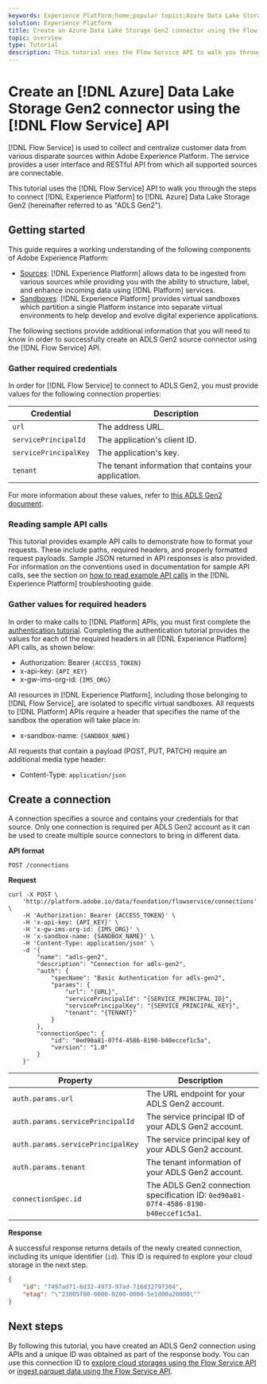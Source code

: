 ```yaml
---
keywords: Experience Platform;home;popular topics;Azure Data Lake Storage Gen2;azure data lake storage;Azure
solution: Experience Platform
title: Create an Azure Data Lake Storage Gen2 connector using the Flow Service API
topic: overview
type: Tutorial
description: This tutorial uses the Flow Service API to walk you through the steps to connect Experience Platform to Azure Data Lake Storage Gen2 (hereinafter referred to as "ADLS Gen2").
---
```


# Create an [!DNL Azure] Data Lake Storage Gen2 connector using the [!DNL Flow Service] API

[!DNL Flow Service] is used to collect and centralize customer data from various disparate sources within Adobe Experience Platform. The service provides a user interface and RESTful API from which all supported sources are connectable.

This tutorial uses the [!DNL Flow Service] API to walk you through the steps to connect [!DNL Experience Platform] to [!DNL Azure] Data Lake Storage Gen2 (hereinafter referred to as "ADLS Gen2").

## Getting started

This guide requires a working understanding of the following components of Adobe Experience Platform:

*   [Sources](../../../../home.md): [!DNL Experience Platform] allows data to be ingested from various sources while providing you with the ability to structure, label, and enhance incoming data using [!DNL Platform] services.
*   [Sandboxes](../../../../../sandboxes/home.md): [!DNL Experience Platform] provides virtual sandboxes which partition a single Platform instance into separate virtual environments to help develop and evolve digital experience applications.

The following sections provide additional information that you will need to know in order to successfully create an ADLS Gen2 source connector using the [!DNL Flow Service] API.

### Gather required credentials

In order for [!DNL Flow Service] to connect to ADLS Gen2, you must provide values for the following connection properties:

| Credential | Description |
| ---------- | ----------- |
| `url` | The address URL. |
| `servicePrincipalId` | The application's client ID. |
| `servicePrincipalKey` | The application's key. |
| `tenant` | The tenant information that contains your application. |

For more information about these values, refer to [this ADLS Gen2 document](https://docs.microsoft.com/en-us/azure/data-factory/connector-azure-data-lake-storage).

### Reading sample API calls

This tutorial provides example API calls to demonstrate how to format your requests. These include paths, required headers, and properly formatted request payloads. Sample JSON returned in API responses is also provided. For information on the conventions used in documentation for sample API calls, see the section on [how to read example API calls](../../../../../landing/troubleshooting.md#how-do-i-format-an-api-request) in the [!DNL Experience Platform] troubleshooting guide.

### Gather values for required headers

In order to make calls to [!DNL Platform] APIs, you must first complete the [authentication tutorial](../../../../../tutorials/authentication.md). Completing the authentication tutorial provides the values for each of the required headers in all [!DNL Experience Platform] API calls, as shown below:

*   Authorization: Bearer `{ACCESS_TOKEN}`
*   x-api-key: `{API_KEY}`
*   x-gw-ims-org-id: `{IMS_ORG}`

All resources in [!DNL Experience Platform], including those belonging to [!DNL Flow Service], are isolated to specific virtual sandboxes. All requests to [!DNL Platform] APIs require a header that specifies the name of the sandbox the operation will take place in:

*   x-sandbox-name: `{SANDBOX_NAME}`

All requests that contain a payload (POST, PUT, PATCH) require an additional media type header:

*   Content-Type: `application/json`
  
## Create a connection

A connection specifies a source and contains your credentials for that source. Only one connection is required per ADLS Gen2 account as it can be used to create multiple source connectors to bring in different data.

**API format**

```http
POST /connections
```

**Request**

```shell
curl -X POST \
    'http://platform.adobe.io/data/foundation/flowservice/connections' \
    -H 'Authorization: Bearer {ACCESS_TOKEN}' \
    -H 'x-api-key: {API_KEY}' \
    -H 'x-gw-ims-org-id: {IMS_ORG}' \
    -H 'x-sandbox-name: {SANDBOX_NAME}' \
    -H 'Content-Type: application/json' \
    -d '{
        "name": "adls-gen2",
        "description": "Connection for adls-gen2",
        "auth": {
            "specName": "Basic Authentication for adls-gen2",
            "params": {
                "url": "{URL}",
                "servicePrincipalId": "{SERVICE_PRINCIPAL_ID}",
                "servicePrincipalKey": "{SERVICE_PRINCIPAL_KEY}",
                "tenant": "{TENANT}"
            }
        },
        "connectionSpec": {
            "id": "0ed90a81-07f4-4586-8190-b40eccef1c5a",
            "version": "1.0"
        }
    }'
```

| Property | Description |
| -------- | ----------- |
| `auth.params.url` | The URL endpoint for your ADLS Gen2 account. |
| `auth.params.servicePrincipalId` | The service principal ID of your ADLS Gen2 account. |
| `auth.params.servicePrincipalKey` | The service principal key of your ADLS Gen2 account. |
| `auth.params.tenant` | The tenant information of your ADLS Gen2 account. |
| `connectionSpec.id` | The ADLS Gen2 connection specification ID: `0ed90a81-07f4-4586-8190-b40eccef1c5a1`. |

**Response**

A successful response returns details of the newly created connection, including its unique identifier (`id`). This ID is required to explore your cloud storage in the next step.

```json
{
    "id": "7497ad71-6d32-4973-97ad-716d32797304",
    "etag": "\"23005f80-0000-0200-0000-5e1d00a20000\""
}
```

## Next steps

By following this tutorial, you have created an ADLS Gen2 connection using APIs and a unique ID was obtained as part of the response body. You can use this connection ID to [explore cloud storages using the Flow Service API](../../explore/cloud-storage.md) or [ingest parquet data using the Flow Service API](../../cloud-storage-parquet.md).
